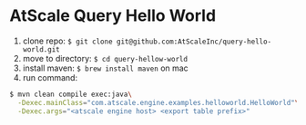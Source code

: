AtScale Query Hello World
=================

1. clone repo: `$ git clone git@github.com:AtScaleInc/query-hello-world.git`
2. move to directory: `$ cd query-hellow-world`
3. install maven: `$ brew install maven` on mac
4. run command: 

  ```bash
  $ mvn clean compile exec:java\
    -Dexec.mainClass="com.atscale.engine.examples.helloworld.HelloWorld"\
    -Dexec.args="<atscale engine host> <export table prefix>"
  ```
